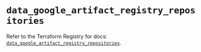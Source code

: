 # `data_google_artifact_registry_repositories`

Refer to the Terraform Registry for docs: [`data_google_artifact_registry_repositories`](https://registry.terraform.io/providers/hashicorp/google-beta/6.49.3/docs/data-sources/google_artifact_registry_repositories).
